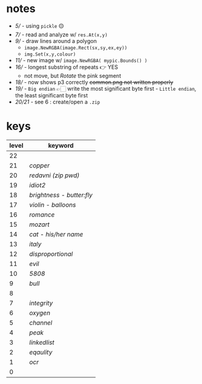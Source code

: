 # notes

- _5/ -_ using `pickle` 🟡
- _7/ -_ read and analyze w/ `res.At(x,y)`
- _9/ -_ draw lines around a polygon
    - `image.NewRGBA(image.Rect(sx,sy,ex,ey))`
    - `img.Set(x,y,colour)`
- _11/ -_ new image w/ `image.NewRGBA( mypic.Bounds() )`
- _16/ -_ longest substring of repeats 👉 YES
    - not move, but _Rotate_ the pink segment
- _18/ -_ now shows p3 correctly ~~common.png not written properly~~
- _19/ -_ `Big endian` 👉🏻 write the most significant byte first - `Little endian`, the least significant byte first
- _20/21 -_ see 6 : create/open a `.zip`

# keys

level | keyword
----- | -----------
22| 
21| _copper_
20| _redavni (zip pwd)_
19| _idiot2_
18| _brightness - butter:fly_
17| _violin - balloons_
16| _romance_
15| _mozart_
14| _cat - his/her name_
13| _italy_
12| _disproportional_
11| _evil_
10| _5808_
9 | _bull_
8 | ` `
7 | _integrity_
6 | _oxygen_
5 | _channel_
4 | _peak_
3 | _linkedlist_
2 | _eqaulity_
1 | _ocr_
0 | ` `
